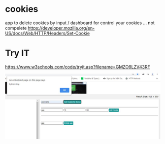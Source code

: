 # cookies
app to delete cookies by input / dashboard for control your cookies ... not compelete
https://developer.mozilla.org/en-US/docs/Web/HTTP/Headers/Set-Cookie

# Try IT
https://www.w3schools.com/code/tryit.asp?filename=GMZO9LZV43RF



<img src="appd.JPG">
